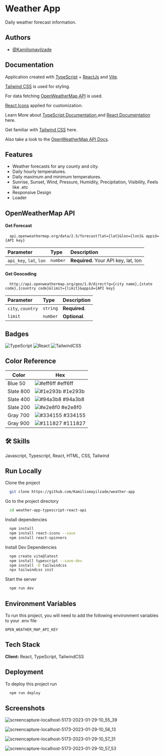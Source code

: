
# Weather App

Daily weather forecast information.


## Authors

- [@Kamilismayilzade](https://www.github.com/Kamilismayilzade)


## Documentation

Application created with [TypeScript](https://www.typescriptlang.org/) + [ReactJs](https://reactjs.org/) and [Vite](https://vitejs.dev/guide/).

[Tailwind CSS](https://tailwindcss.com/) is used for styling.

For data fetching [OpenWeatherMap API](https://react-icons.github.io/react-icons/) is used.

[React Icons](https://openweathermap.org/api) applied for customization. 

Learn More about [TypeScript Documentation ](https://www.typescriptlang.org/docs/) and [React Documentation ](https://beta.reactjs.org/) here.

Get familiar with [Tailwind CSS](https://tailwindcss.com/docs/installation) here.

Also take a look to the [OpenWeatherMap API Docs](https://openweathermap.org/forecast5).


## Features

- Weather forecasts for any county and city.
- Daily hourly temperatures.
- Daily maximum and minimum temperatures.
- Sunrise, Sunset, Wind, Pressure, Humidity, Precipitation,     Visibility, Feels like .etc
- Responsive Design 
- Loader


## OpenWeatherMap API

#### Get Forecast

```http
  api.openweathermap.org/data/2.5/forecast?lat={lat}&lon={lon}& appid={API key}
```

| Parameter | Type     | Description                |
| :-------- | :------- | :------------------------- |
| `api_key`, `lat`, `lon` | `number` | **Required**. Your API key, lat, lon |

#### Get Geocoding

```http
  http://api.openweathermap.org/geo/1.0/direct?q={city name},{state code},{country code}&limit={limit}&appid={API key}
```

| Parameter | Type     | Description                       |
| :-------- | :------- | :-------------------------------- |
| `city`, `country`      | `string` | **Required**. |
| `limit` | `number` | **Optional**. |






## Badges


![TypeScript](https://img.shields.io/badge/typescript-%23007ACC.svg?style=flat&logo=typescript&logoColor=white)
![React](https://img.shields.io/badge/react-%2320232a.svg?style=flat&logo=react&logoColor=%2361DAFB)
![TailwindCSS](https://img.shields.io/badge/tailwindcss-%2338B2AC.svg?style=flat&logo=tailwind-css&logoColor=white) 
## Color Reference

| Color             | Hex                                                                |
| ----------------- | ------------------------------------------------------------------ |
| Blue 50 | ![#eff6ff](https://tailwindcss.com/docs/customizing-colors) #eff6ff |
| Slate 800 | ![#1e293b](https://tailwindcss.com/docs/customizing-colors) #1e293b |
| Slate 400  | ![#94a3b8](https://tailwindcss.com/docs/customizing-colors) #94a3b8 |
| Slate 200 | ![#e2e8f0](https://tailwindcss.com/docs/customizing-colors) #e2e8f0 |
| Gray 700 | ![#334155](https://tailwindcss.com/docs/customizing-colors) #334155 |
| Gray 900 | ![#111827](https://tailwindcss.com/docs/customizing-colors) #111827 |


## 🛠 Skills
Javascript, Typescript, React, HTML, CSS, Tailwind


## Run Locally

Clone the project

```bash
  git clone https://github.com/Kamilismayilzade/weather-app
```

Go to the project directory

```bash
  cd weather-app-typescript-react-api
```

Install dependencies

```bash
  npm install
  npm install react-icons --save
  npm install react-spinners


```

Install Dev Dependencies

```bash
  npm create vite@latest
  npm install typescript --save-dev
  npm install -D tailwindcss
  npx tailwindcss init
```

Start the server

```bash
  npm run dev
```


## Environment Variables

To run this project, you will need to add the following environment variables to your .env file

`OPEN_WEATHER_MAP_API_KEY`




## Tech Stack

**Client:** React, TypeScript, TailwindCSS




## Deployment

To deploy this project run

```bash
  npm run deploy
```


## Screenshots

![screencapture-localhost-5173-2023-01-29-10_55_39](https://user-images.githubusercontent.com/84046930/215347781-fd3c4c0a-4318-4381-b2e9-bf04dce381d5.png)

![screencapture-localhost-5173-2023-01-29-10_56_13](https://user-images.githubusercontent.com/84046930/215347789-b129784f-2dfc-4ca5-a428-b98a57264408.png)

![screencapture-localhost-5173-2023-01-29-10_57_31](https://user-images.githubusercontent.com/84046930/215347795-1f765f99-765c-4df1-bc86-0c228ddceafb.png)

![screencapture-localhost-5173-2023-01-29-10_57_53](https://user-images.githubusercontent.com/84046930/215347799-7c1e3635-5a4a-4d09-8d5d-893b35341f28.png)
